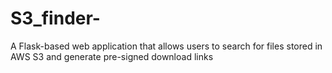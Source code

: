 # S3_finder-
A Flask-based web application that allows users to search for files stored in AWS S3 and generate pre-signed download links

